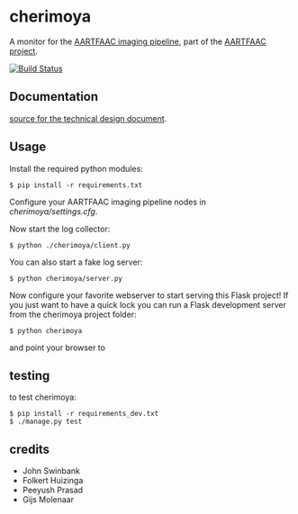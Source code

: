 cherimoya
=========

A monitor for the [AARTFAAC imaging pipeline](https://github.com/aartfaac/imaging),
part of the [AARTFAAC project](http://www.aartfaac.org/).

[![Build Status](https://travis-ci.org/gijzelaerr/cherimoya.png)](https://travis-ci.org/gijzelaerr/cherimoya)

Documentation
-------------

[source for the technical design document](https://github.com/aartfaac/docs/tree/master/reports/imaging/monitoring).


Usage
-----

Install the required python modules:

```Shell
$ pip install -r requirements.txt
```

Configure your AARTFAAC imaging pipeline nodes in *cherimoya/settings.cfg*.

Now start the log collector:
```Shell
$ python ./cherimoya/client.py
```

You can also start a fake log server:
```Shell
$ python cherimoya/server.py
```

Now configure your favorite webserver to start serving this Flask project!
If you just want to have a quick lock you can run a Flask development server
from the cherimoya project folder:

```Shell
$ python cherimoya
```

and point your browser to [](http://127.0.0.1:5000/)

testing
-------

to test cherimoya:

```Shell
$ pip install -r requirements_dev.txt
$ ./manage.py test
```

credits
-------

 * John Swinbank
 * Folkert Huizinga
 * Peeyush Prasad
 * Gijs Molenaar

